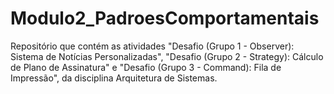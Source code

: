# Modulo2_PadroesComportamentais
Repositório que contém as atividades "Desafio (Grupo 1 - Observer): Sistema de Notícias Personalizadas", "Desafio (Grupo 2 - Strategy): Cálculo de Plano de Assinatura" e "Desafio (Grupo 3 - Command): Fila de Impressão", da disciplina Arquitetura de Sistemas.
